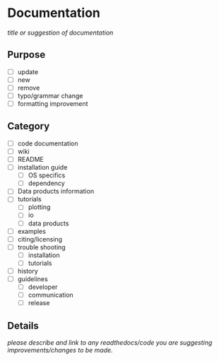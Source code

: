 # Documentation 

*title or suggestion of documentation*

## Purpose

- [ ] update
- [ ] new 
- [ ] remove
- [ ] typo/grammar change
- [ ] formatting improvement

## Category 

- [ ] code documentation
- [ ] wiki
- [ ] README
- [ ] installation guide
    - [ ] OS specifics
    - [ ] dependency
- [ ] Data products information 
- [ ] tutorials
    - [ ] plotting
    - [ ] io
    - [ ] data products
- [ ] examples
- [ ] citing/licensing
- [ ] trouble shooting
    - [ ] installation
    - [ ] tutorials
- [ ] history
- [ ] guidelines
    - [ ] developer
    - [ ] communication
    - [ ] release

## Details

*please describe and link to any readthedocs/code you are suggesting improvements/changes to be made.*
